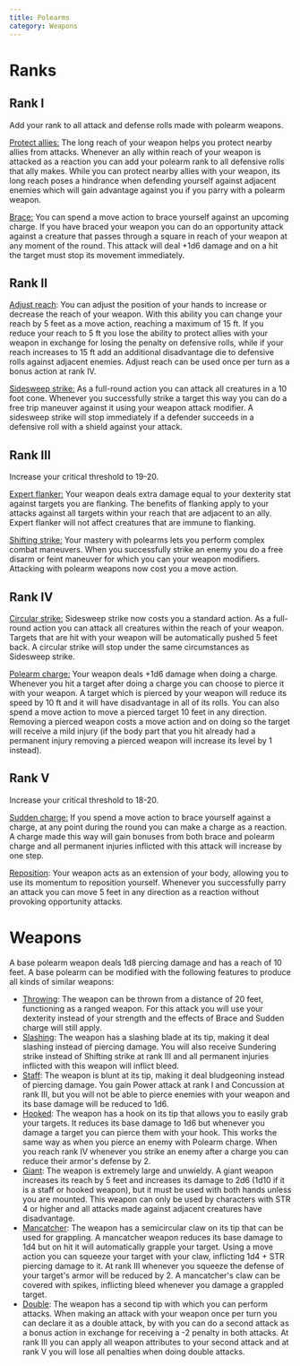 ```yaml
---
title: Polearms
category: Weapons
---
```


# Ranks

## Rank I

Add your rank to all attack and defense rolls made with polearm weapons. 

<u>Protect allies:</u> The long reach of your weapon helps you protect nearby allies from attacks. Whenever an ally within reach of your weapon is attacked as a reaction you can add your polearm rank to all defensive rolls that ally makes. While you can protect nearby allies with your weapon, its long reach poses a hindrance when defending yourself against adjacent enemies which will gain advantage against you if you parry with a polearm weapon.

<u>Brace:</u> You can spend a move action to brace yourself against an upcoming charge. If you have braced your weapon you can do an opportunity attack against a creature that passes through a square in reach of your weapon at any moment of the round. This attack will deal +1d6 damage and on a hit the target must stop its movement immediately. 

## Rank II

<u>Adjust reach</u>: You can adjust the position of your hands to increase or decrease the reach of your weapon. With this ability you can change your reach by 5 feet as a move action, reaching a maximum of 15 ft. If you reduce your reach to 5 ft you lose the ability to protect allies with your weapon in exchange for losing the penalty on defensive rolls, while if your reach increases to 15 ft add an additional disadvantage die to defensive rolls against adjacent enemies. Adjust reach can be used once per turn as a bonus action at rank IV.

<u>Sidesweep strike:</u> As a full-round action you can attack all creatures in a 10 foot cone. Whenever you successfully strike a target this way you can do a free trip maneuver against it using your weapon attack modifier. A sidesweep strike will stop immediately if a defender succeeds in a defensive roll with a shield against your attack.

## Rank III

Increase your critical threshold to 19-20.

<u>Expert flanker:</u> Your weapon deals extra damage equal to your dexterity stat against targets you are flanking. The benefits of flanking apply to your attacks against all targets within your reach that are adjacent to an ally. Expert flanker will not affect creatures that are immune to flanking.

<u>Shifting strike:</u> Your mastery with polearms lets you perform complex combat maneuvers. When you successfully strike an enemy you do a free disarm or feint maneuver for which you can your weapon modifiers. Attacking with polearm weapons now cost you a move action.

## Rank IV

<u>Circular strike:</u> Sidesweep strike now costs you a standard action. As a full-round action you can attack all creatures within the reach of your weapon. Targets that are hit with your weapon will be automatically pushed 5 feet back. A circular strike will stop under the same circumstances as Sidesweep strike.

<u>Polearm charge:</u> Your weapon deals +1d6 damage when doing a charge. Whenever you hit a target after doing a charge you can choose to pierce it with your weapon. A target which is pierced by your weapon will reduce its speed by 10 ft and it will have disadvantage in all of its rolls. You can also spend a move action to move a pierced target 10 feet in any direction. Removing a pierced weapon costs a move action and on doing so the target will receive a mild injury (if the body part that you hit already had a permanent injury removing a pierced weapon will increase its level by 1 instead).

## Rank V

Increase your critical threshold to 18-20.

<u>Sudden charge:</u> If you spend a move action to brace yourself against a charge, at any point during the round you can make a charge as a reaction. A charge made this way will gain bonuses from both brace and polearm charge and all permanent injuries inflicted with this attack will increase by one step. 

<u>Reposition</u>: Your weapon acts as an extension of your body, allowing you to use its momentum to reposition yourself. Whenever you successfully parry an attack you can move 5 feet in any direction as a reaction without provoking opportunity attacks. 

# Weapons

A base polearm weapon deals 1d8 piercing damage and has a reach of 10 feet. A base polearm can be modified with the following features to produce all kinds of similar weapons:

- <u>Throwing</u>: The weapon can be thrown from a distance of 20 feet, functioning as a ranged weapon. For this attack you will use your dexterity instead of your strength and the effects of Brace and Sudden charge will still apply.
- <u>Slashing</u>: The weapon has a slashing blade at its tip, making it deal slashing instead of piercing damage. You will also receive Sundering strike instead of Shifting strike at rank III and all permanent injuries inflicted with this weapon will inflict bleed.
- <u>Staff</u>: The weapon is blunt at its tip, making it deal bludgeoning instead of piercing damage. You gain Power attack at rank I and Concussion at rank III, but you will not be able to pierce enemies with your weapon and its base damage will be reduced to 1d6.
- <u>Hooked</u>: The weapon has a hook on its tip that allows you to easily grab your targets. It reduces its base damage to 1d6 but whenever you damage a target you can pierce them with your hook. This works the same way as when you pierce an enemy with Polearm charge. When you reach rank IV whenever you strike an enemy after a charge you can reduce their armor's defense by 2.
- <u>Giant</u>: The weapon is extremely large and unwieldy. A giant weapon increases its reach by 5 feet and increases its damage to 2d6 (1d10 if it is a staff or hooked weapon), but it must be used with both hands unless you are mounted. This weapon can only be used by characters with STR 4 or higher and all attacks made against adjacent creatures have disadvantage.
- <u>Mancatcher</u>: The weapon has a semicircular claw on its tip that can be used for grappling. A mancatcher weapon reduces its base damage to 1d4 but on hit it will automatically grapple your target. Using a move action you can squeeze your target with your claw, inflicting 1d4 + STR piercing damage to it. At rank III whenever you squeeze the defense of your target's armor will be reduced by 2. A mancatcher's claw can be covered with spikes, inflicting bleed whenever you damage a grappled target.
- <u>Double</u>: The weapon has a second tip with which you can perform attacks. When making an attack with your weapon once per turn you can declare it as a double attack, by with you can do a second attack as a bonus action in exchange for receiving a -2 penalty in both attacks. At rank III you can apply all weapon attributes to your second attack and at rank V you will lose all penalties when doing double attacks.

